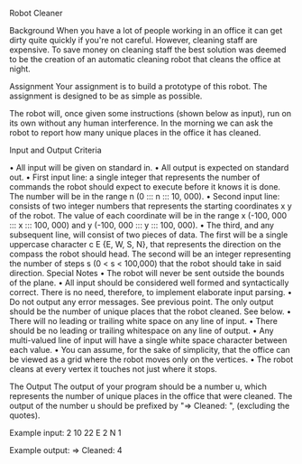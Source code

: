 Robot Cleaner

Background
When you have a lot of people working in an office it can get dirty quite quickly if you're not careful. However, cleaning staff are expensive. To save money on cleaning staff the best solution was deemed to be the creation of an automatic cleaning robot that cleans the office at night.

Assignment
Your assignment is to build a prototype of this robot. The assignment is designed to be as simple as possible.

The robot will, once given some instructions (shown below as input), run on its own without any human interference. In the morning we can ask the robot to report how many unique places in the office it has cleaned.

Input and Output Criteria

•	All input will be given on standard in.
•	All output is expected on standard out.
•	First input line: a single integer that represents the number of commands the robot should expect to execute before it knows it is done. The number will be in the range n (0 ::: n ::: 10, 000).
•	Second input line: consists of two integer numbers that represents the starting coordinates x y
of the robot. The value of each coordinate will be in the range x (-100, 000  :::  x  ::: 100, 000) and y (-100, 000  :::  y  :::  100, 000).
•	The third, and any subsequent line, will consist of two pieces of data. The first will be a single uppercase character c E {E, W, S, N}, that represents the direction on the compass the robot should head. The second will be an integer representing the number of steps s (0 < s < 100,000) that the robot should take in said direction.
Special Notes
•	The robot will never be sent outside the bounds of the plane.
•	All input should be considered well formed and syntactically correct. There is no need, therefore, to implement elaborate input parsing.
•	Do not output any error messages. See previous point. The only output should be the number of unique places that the robot cleaned. See below.
•	There will no leading or trailing white space on any line of input.
•	There should be no leading or trailing whitespace on any line of output.
•	Any multi-valued line of input will have a single white space character between each value.
•	You can assume, for the sake of simplicity, that the office can be viewed as a grid where the robot moves only on the vertices.
•	The robot cleans at every vertex it touches not just where it stops.
 

The Output
The output of your program should be a number u, which represents the number of unique places in the office that were cleaned. The output of the number u should be prefixed by "=> Cleaned: ", (excluding the quotes).

Example input:
2
10 22
E 2
N 1

Example output:
=> Cleaned: 4
